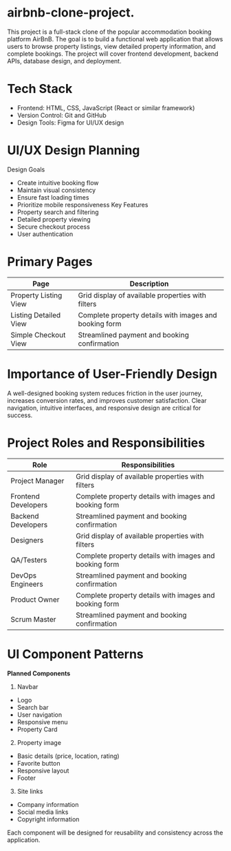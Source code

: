 # airbnb-clone-project.
This project is a full-stack clone of the popular accommodation booking platform AirBnB. The goal is to build a functional web application that allows users to browse property listings, view detailed property information, and complete bookings. The project will cover frontend development, backend APIs, database design, and deployment.

# Tech Stack
- Frontend: HTML, CSS, JavaScript (React or similar framework)
- Version Control: Git and GitHub
- Design Tools: Figma for UI/UX design

# UI/UX Design Planning
Design Goals
- Create intuitive booking flow
- Maintain visual consistency
- Ensure fast loading times
- Prioritize mobile responsiveness
Key Features
- Property search and filtering
- Detailed property viewing
- Secure checkout process
- User authentication

# Primary Pages
|          Page         | Description                                             |
| --------------------- | --------------------------------------------------------|
| Property Listing View | Grid display of available properties with filters       |
| Listing Detailed View | Complete property details with images and booking form  |
| Simple Checkout View  | Streamlined payment and booking confirmation            |

# Importance of User-Friendly Design
A well-designed booking system reduces friction in the user journey, increases conversion rates, and improves customer satisfaction. Clear navigation, intuitive interfaces, and responsive design are critical for success.

# Project Roles and Responsibilities
|          Role         | Responsibilities                                        |
| --------------------- | --------------------------------------------------------|
| Project Manager       | Grid display of available properties with filters       |
| Frontend Developers   | Complete property details with images and booking form  |
| Backend Developers    | Streamlined payment and booking confirmation            |
| Designers             | Grid display of available properties with filters       |
| QA/Testers            | Complete property details with images and booking form  |
| DevOps Engineers      | Streamlined payment and booking confirmation            |
| Product Owner         | Complete property details with images and booking form  |
| Scrum Master          | Streamlined payment and booking confirmation            |

# UI Component Patterns
**Planned Components**
1. Navbar
- Logo
- Search bar
- User navigation
- Responsive menu
- Property Card

2. Property image
- Basic details (price, location, rating)
- Favorite button
- Responsive layout
- Footer

3. Site links
- Company information
- Social media links
- Copyright information

Each component will be designed for reusability and consistency across the application.

